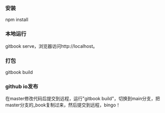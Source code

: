 ### 安装

npm install

### 本地运行

gitbook serve，浏览器访问http://localhost。

### 打包

gitbook build

### github io发布

在master修改代码后提交到远程，运行"gitbook build"，切换到main分支，把master分支的_book复制过来，然后提交到远程，bingo！